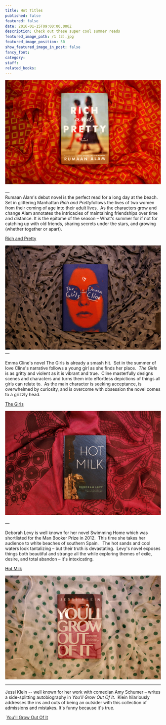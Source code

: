```yaml
---
title: Hot Titles
published: false
featured: false
date: 2016-01-15T09:00:00.000Z
description: Check out these super cool summer reads
featured_image_path: /1 (3).jpg
featured_image_position: 50
show_featured_image_in_post: false
fancy_font:
category:
staff:
related_books:
---
```



![](/uploads/versions/1-2---x----2184-1456x---.jpg)

—
<br>Rumaan Alam's debut novel is the perfect read for a long day at the beach.&nbsp; Set in glittering Manhattan *Rich and Pretty*follows the lives of two women from their coming of age into their adult lives.&nbsp; As the characters grow and change Alam annotates the intricacies of maintaining friendships over time and distance. It is the epitome of the season – What's summer for if not for catching up with old friends, sharing secrets under the stars, and growing (whether together or apart).

[Rich and Pretty](http://www.brooklinebooksmith-shop.com/book/9780062429933)

![](/uploads/versions/1-5---x----1937-1291x---.jpg)
<br>—

Emma Cline's novel The Girls is already a smash hit. &nbsp;Set in the summer of love Cline's narrative follows a young girl as she finds her place.&nbsp; *The Girls* is as gritty and violent as it is vibrant and true.&nbsp; Cline masterfully designs scenes and characters and turns them into effortless depictions of things all girls can relate to.&nbsp; As the main character is seeking acceptance, is overwhelmed by curiosity, and is overcome with obsession the novel comes to a grizzly head.

[The Girls](http://www.brooklinebooksmith-shop.com/book/9780812998603)

![](/uploads/versions/1-1---x----2026-1351x---.jpg)

—

Deborah Levy is well known for her novel Swimming Home which was shortlisted for the Man Booker Prize in 2012. &nbsp;This time she takes her audience to white beaches of southern Spain. &nbsp; The hot sands and cool waters look tantalizing – but their truth is devastating. &nbsp;Levy's novel exposes things both beautiful and strange all the while exploring themes of exile, desire, and total abandon – it's intoxicating.

[Hot Milk](http://www.brooklinebooksmith-shop.com/book/9781620406694)

![](/uploads/versions/1-4---x----4311-2874x---.jpg)

---

Jessi Klein -- well known for her work with comedian Amy Schumer – writes a side-splitting autobiography in *You'll Grow Out Of It*.&nbsp; Klein hilariously addresses the ins and outs of being an outsider with this collection of admissions and mistakes. It's funny because it's true.

&nbsp;[You'll Grow Out Of It](http://www.brooklinebooksmith-shop.com/book/9781455531189)